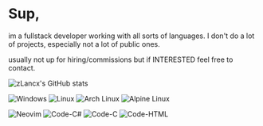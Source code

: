 # Sup, 

im a fullstack developer working with all sorts of languages. I don't do a lot of projects, especially not a lot of public ones.


usually not up for hiring/commissions but if INTERESTED feel free to contact.

![zLancx's GitHub stats](https://github-readme-stats.vercel.app/api?username=zLancx&show_icons=true&theme=dark#gh-dark-mode-only)

![Windows](https://custom-icon-badges.demolab.com/badge/OS-Windows-0078D6?logo=windows11&logoColor=white)
![Linux](https://img.shields.io/badge/OS-Linux-FCC624?logo=linux&logoColor=black)
![Arch Linux](https://img.shields.io/badge/OS-Arch%20Linux-1793D1?logo=arch-linux&logoColor=fff)
![Alpine Linux](https://img.shields.io/badge/OS-Alpine%20Linux-0D597F?logo=alpinelinux&logoColor=fff)

![Neovim](https://img.shields.io/badge/Editor-Neovim-57A143?logo=neovim&logoColor=fff)
![Code-C#](https://custom-icon-badges.demolab.com/badge/Code-C%23-%23239120.svg?logo=cshrp&logoColor=white)
![Code-C](https://img.shields.io/badge/Code-C-00599C?logo=c&logoColor=white)
![Code-HTML](https://img.shields.io/badge/Code-HTML-%23E34F26.svg?logo=html5&logoColor=white)
